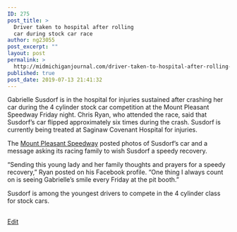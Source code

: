 ```yaml
---
ID: 275
post_title: >
  Driver taken to hospital after rolling
  car during stock car race
author: ng23055
post_excerpt: ""
layout: post
permalink: >
  http://midmichiganjournal.com/driver-taken-to-hospital-after-rolling-car-during-stock-car-race
published: true
post_date: 2019-07-13 21:41:32
---
```

Gabrielle Susdorf is in the hospital for injuries sustained after crashing her car during the 4 cylinder stock car competition at the Mount Pleasant Speedway Friday night. Chris Ryan, who attended the race, said that Susdorf’s car flipped approximately six times during the crash. Susdorf is currently being treated at Saginaw Covenant Hospital for injuries.

The <a href="https://www.facebook.com/MPSpeedway/">Mount Pleasant Speedway</a> posted photos of Susdorf’s car and a message asking its racing family to wish Susdorf a speedy recovery.

“Sending this young lady and her family thoughts and prayers for a speedy recovery,” Ryan posted on his Facebook profile. “One thing I always count on is seeing Gabrielle’s smile every Friday at the pit booth.”

Susdorf is among the youngest drivers to compete in the 4 cylinder class for stock cars.

##

<a href="https://docs.google.com/document/d/1JRKyNXruHZNWNWdveDimzM5lOXksokiq4bZua4XiMH4/edit?usp=sharing">Edit</a>